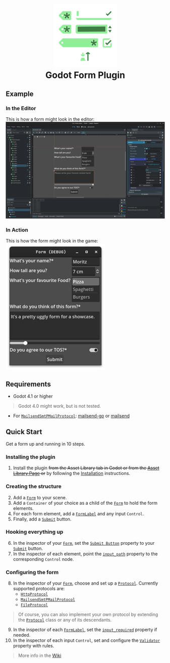 <h1 align="center">
  <img src="icon.svg" alt="Icon"> <br>
  Godot Form Plugin
</h1>

## Example
### In the Editor
This is how a form might look in the editor: <br>
![Form in the editor](addons/form/readme%20images/Editor.png)
### In Action
This is how the form might look in the game: <br>
![Form in action](addons/form/readme%20images/Game_400.png)

## Requirements
- Godot 4.1 or higher
> Godot 4.0 might work, but is not tested.
- For [`MailsendSmtPMailProtocol`](https://github.com/moritz-t-w/Godot-Form-AL/wiki/Code-Reference#mailsendsmtpmailprotocol-smtpmailprotocol-): [mailsend-go](https://github.com/muquit/mailsend-go) or [mailsend](https://github.com/muquit/mailsend)

## Quick Start
Get a form up and running in 10 steps.
### Installing the plugin
1. Install the plugin ~~from the Asset Library tab in Godot or from the [Asset Library Page](https://godotengine.org/asset-library/asset/9752) or~~ by following the [Installation](https://github.com/moritz-t-w/Godot-Form-AL/wiki/Installation)  instructions.
### Creating the structure
2. Add a [`Form`](https://github.com/moritz-t-w/Godot-Form-AL/wiki/Code-Reference#Form) to your scene.
3. Add a `Container` of your choice as a child of the [`Form`](https://github.com/moritz-t-w/Godot-Form-AL/wiki/Code-Reference#Form) to hold the form elements.
4. For each form element, add a [`FormLabel`](https://github.com/moritz-t-w/Godot-Form-AL/wiki/Code-Reference#formlabel--label) and any input `Control`.
5. Finally, add a [`Submit`](https://github.com/moritz-t-w/Godot-Form-AL/wiki/Code-Reference#submit) button.
### Hooking everything up
6. In the inspector of your [`Form`](https://github.com/moritz-t-w/Godot-Form-AL/wiki/Code-Reference#Form), set the [`Submit Button`](https://github.com/moritz-t-w/Godot-Form-AL/wiki/Code-Reference#submit_button-submit) property to your [`Submit`](https://github.com/moritz-t-w/Godot-Form-AL/wiki/Code-Reference#submit) button.
7. In the inspector of each element, point the [`input_path`](https://github.com/moritz-t-w/Godot-Form-AL/wiki/Code-Reference#input_path-nodepath) property to the corresponding `Control` node.
### Configuring the form
8. In the inspector of your [`Form`](https://github.com/moritz-t-w/Godot-Form-AL/wiki/Code-Reference#Form), choose and set up a [`Protocol`](https://github.com/moritz-t-w/Godot-Form-AL/wiki/Code-Reference#protocol-resource).
    Currently supported protocols are:
    - [`HttpProtocol`](https://github.com/moritz-t-w/Godot-Form-AL/wiki/Code-Reference#httpprotocol-networkprotocol)
    - [`MailsendSmtPMailProtocol`](https://github.com/moritz-t-w/Godot-Form-AL/wiki/Code-Reference#mailsendsmtpmailprotocol-smtpmailprotocol-)
    - [`FileProtocol`](https://github.com/moritz-t-w/Godot-Form-AL/wiki/Code-Reference#fileprotocol-protocol)
> Of course, you can also implement your own protocol by extending the [`Protocol`](https://github.com/moritz-t-w/Godot-Form-AL/wiki/Code-Reference#protocol-resource) class or any of its descendants.
9. In the inspector of each [`FormLabel`](https://github.com/moritz-t-w/Godot-Form-AL/wiki/Code-Reference#formlabel--label), set the [`input_required`](https://github.com/moritz-t-w/Godot-Form-AL/wiki/Code-Reference#input_required-false) property if needed.
10. In the inspector of each input `Control`, set and configure the [`Validator`](https://github.com/moritz-t-w/Godot-Form-AL/wiki/Code-Reference#validator-resource) property with rules.

> More info in the [Wiki](https://github.com/moritz-t-w/Godot-Form-AL/wiki)